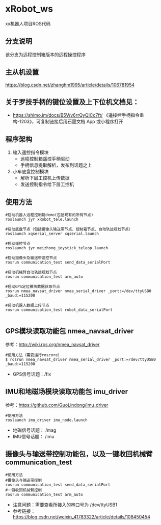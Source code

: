 # xRobot_ws
xx机器人项目ROS代码

## 分支说明
该分支为远程控制箱版本的远程操控程序

## 主从机设置
https://blog.csdn.net/zhanghm1995/article/details/106781954

## 关于罗技手柄的键位设置及上下位机文档见：
- https://shimo.im/docs/B5Wv6rrQyQICc7ft/ 《遥操控手柄指令重构-1203》，可复制链接后用石墨文档 App 或小程序打开

## 程序架构
1. 输入遥控指令模块
    - 远程控制箱遥控手柄驱动
    - 手柄信息提取解析，发布到话题之上
2. 小车底盘控制模块
    - 解析下层工控机上传数据
    - 发送控制指令给下层工控机


## 使用方法

```
#启动机器人远程控制箱demo(包括现有的所有节点)
roslaunch jyr xRobot_tele.launch

#启动底盘节点（包括摄像头输送带节点、控制箱节点、自动轨迹规划节点）
roslaunch xqserial_server xqserial.launch

#启动遥控节点
roslaunch jyr meizhong_joystick_teleop.launch

#启动摄像头及输送带遥控节点
rosrun communication_test send_data_serialPort

#启动机械臂自动轨迹规划节点
rosrun communication_test arm_auto

#启动GPS定位模块数据获取节点
rosrun nmea_navsat_driver nmea_serial_driver _port:=/dev/ttyUSB0 _baud:=115200

#启动机器人数据上传节点
rosrun communication_test robot_data_serialPort


```

## GPS模块读取功能包 nmea_navsat_driver
参考：http://wiki.ros.org/nmea_navsat_driver

```
#使用方法（需要运行roscore）
$ rosrun nmea_navsat_driver nmea_serial_driver _port:=/dev/ttyUSB0 _baud:=115200
```

- GPS信号话题：/fix


## IMU和地磁场模块读取功能包 imu_driver
参考：https://github.com/GuoLindong/imu_driver
```
#使用方法
roslaunch imu_driver imu_node.launch
```
- 地磁信号话题： /mag
- IMU信号话题： /imu

## 摄像头与输送带控制功能包，以及一键收回机械臂 communication_test
```
#使用方法
#摄像头与输送带控制
rosrun communication_test send_data_serialPort
#一键收回机械臂控制
rosrun communication_test arm_auto
```
- 注意问题：需要查看所接入的串口号为 /dev/ttyUSB1
- 参考链接：https://blog.csdn.net/weixin_41783322/article/details/108450454

